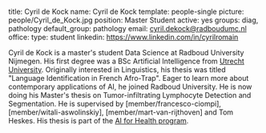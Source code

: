 title: Cyril de Kock 
name: Cyril de Kock 
template: people-single 
picture: people/Cyril_de_Kock.jpg 
position: Master Student 
active: yes 
groups: diag, pathology
default_group: pathology
email: cyril.dekock@radboudumc.nl 
office: 
type: student 
linkedin: https://www.linkedin.com/in/cyrilromain

Cyril de Kock is a master's student Data Science at Radboud University Nijmegen. His first degree was a BSc Artificial Intelligence from [Utrecht University](https://www.uu.nl/en). Originally interested in Linguistics, his thesis was titled "Language Identification in French Afro-Trap". Eager to learn more about contemporary applications of AI, he joined Radboud University. He is now doing his Master's thesis on Tumor-infiltrating Lymphocyte Detection and Segmentation. He is supervised by [member/francesco-ciompi], [member/witali-aswolinskiy], [member/mart-van-rijthoven] and Tom Heskes. His thesis is part of the [AI for Health program](https://www.ai-for-health.nl/).
